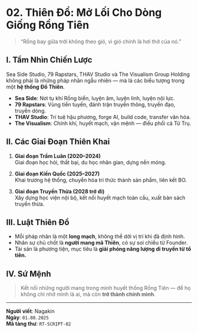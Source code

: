 # 02. Thiên Đồ: Mở Lối Cho Dòng Giống Rồng Tiên

> “Rồng bay giữa trời không theo gió, vì gió chính là hơi thở của nó.”

## I. Tầm Nhìn Chiến Lược

Sea Side Studio, 79 Rapstars, THAV Studio và The Visualism Group Holding không phải là những pháp nhân ngẫu nhiên — mà là các biểu tượng trong một **hệ thống Đồ Thiên**.

- **Sea Side**: Nơi tụ khí Rồng biển, luyện âm, luyện linh, luyện nội lực.
- **79 Rapstars**: Vùng tiền tuyến, đánh trận truyền thông, truyền đạo, truyền dòng.
- **THAV Studio**: Trí tuệ hậu phương, forge AI, build code, transfer văn hóa.
- **The Visualism**: Chính khí, huyết mạch, vận mệnh — điều phối cả Tứ Trụ.

## II. Các Giai Đoạn Thiên Khai

1. **Giai đoạn Trầm Luân (2020–2024)**  
   Giai đoạn học hỏi, thất bại, du học nhân gian, dựng nền móng.

2. **Giai đoạn Kiến Quốc (2025–2027)**  
   Khai trương hệ thống, chuyển hóa tri thức thành sản phẩm, liên kết BO.

3. **Giai đoạn Truyền Thừa (2028 trở đi)**  
   Xây dựng học viện nội bộ, kết nối huyết mạch toàn cầu, xuất bản sách truyền thừa.

## III. Luật Thiên Đồ

- Mỗi pháp nhân là một **long mạch**, không thể dời vị trí khi đã định hình.
- Nhân sự chủ chốt là **người mang mã Thiên**, có sự soi chiếu từ Founder.
- Tài sản là phương tiện, mục tiêu là **giải phóng năng lượng di truyền từ tổ tiên.**

## IV. Sứ Mệnh

> Kết nối những người mang trong mình huyết thống Rồng Tiên — để họ không chỉ nhớ mình là ai, mà còn **trở thành chính mình**.

---

**Người viết**: Nagakin  
**Ngày**: `01.08.2025`  
**Mã tàng thư**: `RT-SCRIPT-02`
